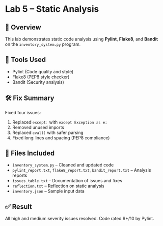 # Lab 5 – Static Analysis

## 📘 Overview
This lab demonstrates static code analysis using **Pylint**, **Flake8**, and **Bandit** on the `inventory_system.py` program.

## 🧰 Tools Used
- Pylint (Code quality and style)
- Flake8 (PEP8 style checker)
- Bandit (Security analysis)

## 🛠 Fix Summary
Fixed four issues:
1. Replaced `except:` with `except Exception as e:`
2. Removed unused imports
3. Replaced `eval()` with safer parsing
4. Fixed long lines and spacing (PEP8 compliance)

## 📁 Files Included
- `inventory_system.py` – Cleaned and updated code  
- `pylint_report.txt`, `flake8_report.txt`, `bandit_report.txt` – Analysis reports  
- `issues_table.txt` – Documentation of issues and fixes  
- `reflection.txt` – Reflection on static analysis  
- `inventory.json` – Sample input data  

## ✅ Result
All high and medium severity issues resolved. Code rated 9+/10 by Pylint.
